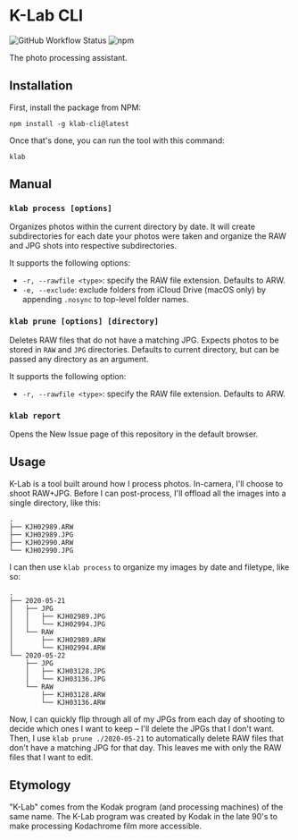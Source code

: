 # K-Lab CLI
![GitHub Workflow Status](https://img.shields.io/github/workflow/status/kjhx/klab-cli/CI)
![npm](https://img.shields.io/npm/v/klab-cli)

The photo processing assistant.

## Installation

First, install the package from NPM:
```shell
npm install -g klab-cli@latest
```

Once that's done, you can run the tool with this command:
```shell
klab
```

## Manual

### `klab process [options]`
Organizes photos within the current directory by date. It will create subdirectories for each date your photos were taken and organize the RAW and JPG shots into respective subdirectories.

It supports the following options:
* `-r, --rawfile <type>`: specify the RAW file extension. Defaults to ARW.
* `-e, --exclude`:  exclude folders from iCloud Drive (macOS only) by appending `.nosync` to top-level folder names.

### `klab prune [options] [directory]`
Deletes RAW files that do not have a matching JPG. Expects photos to be stored in `RAW` and `JPG` directories. Defaults to current directory, but can be passed any directory as an argument.

It supports the following option:
* `-r, --rawfile <type>`: specify the RAW file extension. Defaults to ARW.

### `klab report`
Opens the New Issue page of this repository in the default browser.

## Usage

K-Lab is a tool built around how I process photos. In-camera, I'll choose to shoot RAW+JPG. Before I can post-process, I'll offload all the images into a single directory, like this:
```
.
├── KJH02989.ARW
├── KJH02989.JPG
├── KJH02990.ARW
└── KJH02990.JPG
```

I can then use `klab process` to organize my images by date and filetype, like so:
```
.
├── 2020-05-21
│   ├── JPG
│   │   ├── KJH02989.JPG
│   │   └── KJH02994.JPG
│   └── RAW
│       ├── KJH02989.ARW
│       └── KJH02994.ARW
└── 2020-05-22
    ├── JPG
    │   ├── KJH03128.JPG
    │   └── KJH03136.JPG
    └── RAW
        ├── KJH03128.ARW
        └── KJH03136.ARW
```

Now, I can quickly flip through all of my JPGs from each day of shooting to decide which ones I want to keep – I'll delete the JPGs that I don't want. Then, I use `klab prune ./2020-05-21` to automatically delete RAW files that don't have a matching JPG for that day. This leaves me with only the RAW files that I want to edit.

## Etymology

"K-Lab" comes from the Kodak program (and processing machines) of the same name. The K-Lab program was created by Kodak in the late 90's to make processing Kodachrome film more accessible.